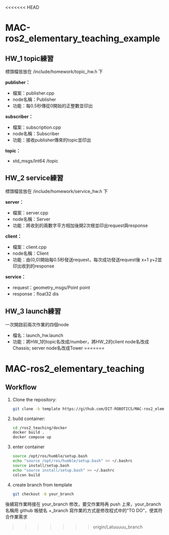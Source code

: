 <<<<<<< HEAD
# MAC-ros2_elementary_teaching_example
## HW_1 topic練習
標頭檔皆放在 /include/homework/topic_hw.h 下

**publisher：**
- 檔案：publisher.cpp
- node名稱：Publisher
- 功能：每0.5秒傳從0開始的正整數並印出
  
**subscriber：**
- 檔案：subscription.cpp
- node名稱：Subscriber
- 功能：接收publisher傳來的topic並印出
  
**topic：**
- std_msgs/Int64 /topic
## HW_2 service練習
標頭檔皆放在 /include/homework/service_hw.h 下

**server：**
- 檔案：server.cpp
- node名稱：Server
- 功能：將收到的兩數字平方相加後開2次根並印出request與response
  
**client：**
- 檔案：client.cpp
- node名稱：Client
- 功能：由(0,0)開始每0.5秒發送request，每次成功發送request後 x+1 y+2並印出收到的response
  
**service：**
- request：geometry_msgs/Point point
- response：float32 dis

## HW_3 launch練習
一次開啟前兩次作業的四個node
- 檔名：launch_hw.launch
- 功能：將HW_1的topic名改成/number，將HW_2的client node名改成Chassis; server node名改成Tower
=======
# MAC-ros2_elementary_teaching
## Workflow

1. Clone the repository:
   ```bash
   git clone -b template https://github.com/DIT-ROBOTICS/MAC-ros2_elementary_teaching.git
   ```
2. build container: 
   ```bash
   cd /ros2_teaching/docker
   docker build .
   docker compose up
   ```
3. enter container
   ```bash
   source /opt/ros/humble/setup.bash
   echo "source /opt/ros/humble/setup.bash" >> ~/.bashrc
   source install/setup.bash
   echo "source install/setup.bash" >> ~/.bashrc
   colcon build
   ```
4. create branch from template
   ```bash
   git checkout -b your_branch
   ```
 後續寫作業時接在 your_branch 修改，要交作業時再 push 上來，your_branch 名稱用 github 帳號名 +_branch
 寫作業的方式是修改程式中的"TO DO"，使其符合作業需求
>>>>>>> origin/Latuuuuu_branch
